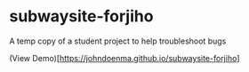 # subwaysite-forjiho

A temp copy of a student project to help troubleshoot bugs

(View Demo)[https://johndoenma.github.io/subwaysite-forjiho]
